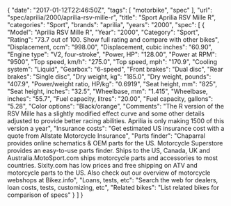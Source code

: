 {
    "date": "2017-01-12T22:46:50Z",
    "tags": [
        "motorbike",
        "spec"
    ],
    "url": "spec\/aprilia\/2000\/aprilia-rsv-mille-r",
    "title": "Sport Aprilia RSV Mille R",
    "categories": "Sport",
    "brands": "aprilia",
    "years": "2000",
    "spec": [
        {
            "Model": "Aprilia RSV Mille R",
            "Year": "2000",
            "Category": "Sport",
            "Rating": "73.7 out of 100. Show full rating and compare with other bikes",
            "Displacement, ccm": "998.00",
            "Displacement, cubic inches": "60.90",
            "Engine type": "V2, four-stroke",
            "Power, HP": "128.00",
            "Power at RPM": "9500",
            "Top speed, km\/h": "275.0",
            "Top speed, mph": "170.9",
            "Cooling system": "Liquid",
            "Gearbox": "6-speed",
            "Front brakes": "Dual disc",
            "Rear brakes": "Single disc",
            "Dry weight, kg": "185.0",
            "Dry weight, pounds": "407.9",
            "Power\/weight ratio, HP\/kg": "0.6919",
            "Seat height, mm": "825",
            "Seat height, inches": "32.5",
            "Wheelbase, mm": "1.415",
            "Wheelbase, inches": "55.7",
            "Fuel capacity, litres": "20.00",
            "Fuel capacity, gallons": "5.28",
            "Color options": "Black\/orange",
            "Comments": "The R version of the RSV Mille has a slightly modified effect curve and some other details adjusted to provide better racing abilities. Aprilia is only making 1500 of this version a year",
            "Insurance costs": "Get estimated US insurance cost with a quote from Allstate Motorcycle Insurance",
            "Parts finder": "Chaparral provides online schematics & OEM parts for the US.   Motorcycle Superstore provides an easy-to-use parts finder. Ships to the US, Canada, UK and Australia.MotoSport.com ships motorcycle parts and accessories to most countries.    Sixity.com has low prices and free shipping on ATV and motorcycle parts to the US. Also check out our overview of motorcycle webshops at Bikez.info",
            "Loans, tests, etc": "Search the web for dealers, loan costs, tests, customizing, etc",
            "Related bikes": "List related bikes for comparison of specs"
        }
    ]
}